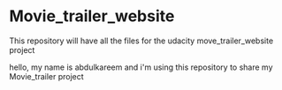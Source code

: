 # Movie_trailer_website
This repository will have all the files for the udacity move_trailer_website project

hello, my name is abdulkareem and i'm using this repository to share my Movie_trailer project
